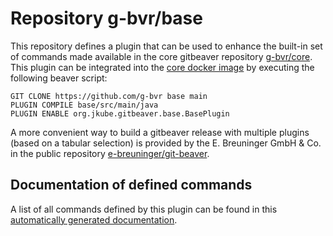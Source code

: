 # Repository g-bvr/base

This repository defines a plugin that can be used to enhance the built-in set of commands made available in the core gitbeaver repository [g-bvr/core](https://github.com/g-bvr/core). 
This plugin can be integrated into the [core docker image](https://hub.docker.com/r/gitbeaver/core/tags)
 by executing the following beaver script:

```
GIT CLONE https://github.com/g-bvr base main
PLUGIN COMPILE base/src/main/java
PLUGIN ENABLE org.jkube.gitbeaver.base.BasePlugin
```

A more convenient way to build a gitbeaver release with multiple 
plugins (based on a tabular selection) 
is provided by the E. Breuninger GmbH & Co. in the public repository
[e-breuninger/git-beaver](https://github.com/e-breuninger/git-beaver).

## Documentation of defined commands

A list of all commands defined by this plugin can be found in this [automatically generated documentation](https://htmlpreview.github.io/?https://raw.githubusercontent.com/g-bvr/base/main/doc/BasePlugin.html). 